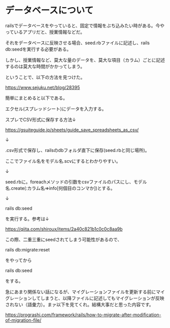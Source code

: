 # データベースについて

railsでデータベースをやっていると、固定で情報をぶち込みたい時がある。今やっているアプリだと、授業情報などだ。

それをデータベースに反映させる場合、seed.rbファイルに記述し、rails db:seedを実行する必要がある。

しかし、授業情報など、莫大な量のデータを、莫大な項目（カラム）ごとに記述するのは莫大な時間がかかってしまう。

ということで、以下の方法を見つけた。

https://www.sejuku.net/blog/28395

簡単にまとめると以下である。

エクセル(スプレッドシート)にデータを入力する。

スプレでCSV形式に保存する方法↓

https://gsuiteguide.jp/sheets/guide_save_spreadsheets_as_csv/

↓

.csv形式で保存し、railsのdbフォルダ直下に保存(seed.rbと同じ場所)。
  
ここでファイル名をモデル名.scvにするとわかりやすい。

↓

seed.rbに。foreachメソッドの引数をcsvファイルのパスにし、モデル名.create(:カラム名=>info[何個目のコンマか])とする。

↓

rails db:seed

を実行する。参考は↓

https://qiita.com/shiroux/items/2a40c821b1c0c0c8aa9b



この際、二重三重にseedされてしまう可能性があるので、

rails db:migrate:reset

をやってから

rails db:seed

をする。

急にあまり関係ない話になるが、マイグレーションファイルを更新する前にマイグレーションしてしまうと、以降ファイルに記述してもマイグレーションが反映されない（語彙力）。まァ以下を見てくれ。結構大事だと思った内容です。

https://prograshi.com/framework/rails/how-to-migrate-after-modification-of-migration-file/
